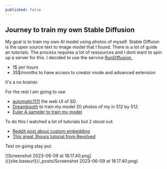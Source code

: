 ```yaml
---
published: false
---
```

## Journey to train my own Stable Diffusion

My goal is to train my own AI model using photos of myself. 
Stable Diffuion is the open source text to image model that I found. There is a lot of guide an tutorials. 
The process requires a lot of ressources and I dont want to spin up a server for this. 
I decided to use the service [RunDiffusion.](https://app.rundiffusion.com/)
- 1$ per hours
- 35$/months to have access to creator mode and advanced extension

It's a no brainer. 

For the rest I am going to use
- [automatic1111](https://github.com/AUTOMATIC1111/stable-diffusion-webui) the web UI of SD. 
- [Dreambooth](https://dreambooth.github.io/) to train my model
20 photos of my in 512 by 512.
- [Euler A sampler to train my model](https://stable-diffusion-ui.github.io/docs/samplers/)



To do this I watched a lot of tutorials but 2 stood out.
- [Reddit post about custom embedding](https://www.reddit.com/r/StableDiffusion/comments/zxkukk/detailed_guide_on_training_embeddings_on_a/?utm_source=embedv2&utm_medium=post_embed&utm_content=action_bar&embed_host_url=https%3A%2F%2Flearn.rundiffusion.com%2Ftraining-embeddings%2F)
- [This great 3hours tutorial from Revolved](https://www.youtube.com/watch?v=IPI7QmMOUU8&)

Test on going stay put.

![Screenshot 2023-06-09 at 18.17.40.png]({{site.baseurl}}/_posts/Screenshot 2023-06-09 at 18.17.40.png)


